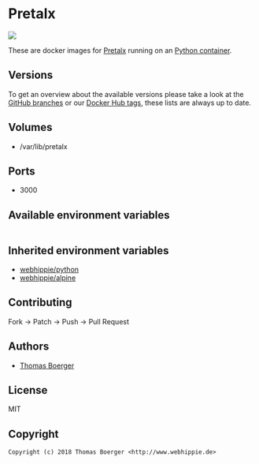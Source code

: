 # Pretalx

[![](https://images.microbadger.com/badges/image/webhippie/pretalx.svg)](https://microbadger.com/images/webhippie/pretalx "Get your own image badge on microbadger.com")

These are docker images for [Pretalx](https://pretalx.org) running on an [Python container](https://registry.hub.docker.com/u/webhippie/python/).


## Versions

To get an overview about the available versions please take a look at the [GitHub branches](https://github.com/dockhippie/pretalx/branches/all) or our [Docker Hub tags](https://hub.docker.com/r/webhippie/pretalx/tags/), these lists are always up to date.


## Volumes

* /var/lib/pretalx


## Ports

* 3000


## Available environment variables

```bash

```


## Inherited environment variables

* [webhippie/python](https://github.com/dockhippie/python#available-environment-variables)
* [webhippie/alpine](https://github.com/dockhippie/alpine#available-environment-variables)


## Contributing

Fork -> Patch -> Push -> Pull Request


## Authors

* [Thomas Boerger](https://github.com/tboerger)


## License

MIT


## Copyright

```
Copyright (c) 2018 Thomas Boerger <http://www.webhippie.de>
```
